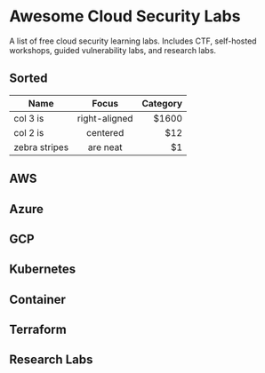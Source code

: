 # Awesome Cloud Security Labs

A list of free cloud security learning labs. Includes CTF, self-hosted workshops, guided vulnerability labs, and research labs. 

## Sorted


| Name        | Focus         | Category  |
| ------------- |:-------------:| -----:|
| col 3 is      | right-aligned | $1600 |
| col 2 is      | centered      |   $12 |
| zebra stripes | are neat      |    $1 |

## AWS

## Azure

## GCP

## Kubernetes

## Container

## Terraform

## Research Labs

